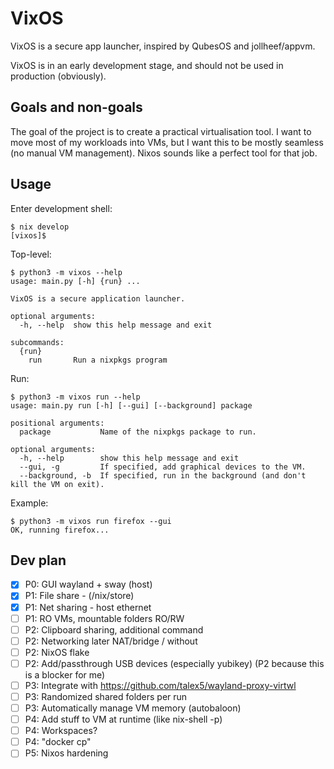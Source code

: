 # VixOS

VixOS is a secure app launcher, inspired by QubesOS and jollheef/appvm.

VixOS is in an early development stage, and should not be used in production (obviously).

## Goals and non-goals

The goal of the project is to create a practical virtualisation tool. I want to move most of my workloads into VMs, but I want this to be mostly seamless (no manual VM management). Nixos sounds like a perfect tool for that job.

## Usage

Enter development shell:

```
$ nix develop
[vixos]$
```

Top-level:

```
$ python3 -m vixos --help
usage: main.py [-h] {run} ...

VixOS is a secure application launcher.

optional arguments:
  -h, --help  show this help message and exit

subcommands:
  {run}
    run       Run a nixpkgs program
```

Run:

```
$ python3 -m vixos run --help
usage: main.py run [-h] [--gui] [--background] package

positional arguments:
  package           Name of the nixpkgs package to run.

optional arguments:
  -h, --help        show this help message and exit
  --gui, -g         If specified, add graphical devices to the VM.
  --background, -b  If specified, run in the background (and don't kill the VM on exit).
```

Example:

```
$ python3 -m vixos run firefox --gui
OK, running firefox...
```

## Dev plan

* [x] P0: GUI wayland + sway (host)
* [x] P1: File share - (/nix/store)
* [x] P1: Net sharing - host ethernet
* [ ] P1: RO VMs, mountable folders RO/RW
* [ ] P2: Clipboard sharing, additional command
* [ ] P2: Networking later NAT/bridge / without
* [ ] P2: NixOS flake
* [ ] P2: Add/passthrough USB devices (especially yubikey) (P2 because this is a blocker for me)
* [ ] P3: Integrate with https://github.com/talex5/wayland-proxy-virtwl
* [ ] P3: Randomized shared folders per run
* [ ] P3: Automatically manage VM memory (autobaloon)
* [ ] P4: Add stuff to VM at runtime (like nix-shell -p)
* [ ] P4: Workspaces?
* [ ] P4: "docker cp"
* [ ] P5: Nixos hardening

